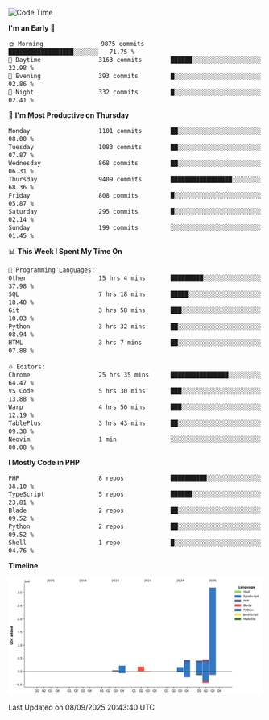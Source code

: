 <!--START_SECTION:waka-->
![Code Time](http://img.shields.io/badge/Code%20Time-4%2C125%20hrs%2026%20mins-blue)

**I'm an Early 🐤** 

```text
🌞 Morning                9875 commits        ██████████████████░░░░░░░   71.75 % 
🌆 Daytime                3163 commits        ██████░░░░░░░░░░░░░░░░░░░   22.98 % 
🌃 Evening                393 commits         █░░░░░░░░░░░░░░░░░░░░░░░░   02.86 % 
🌙 Night                  332 commits         █░░░░░░░░░░░░░░░░░░░░░░░░   02.41 % 
```
📅 **I'm Most Productive on Thursday** 

```text
Monday                   1101 commits        ██░░░░░░░░░░░░░░░░░░░░░░░   08.00 % 
Tuesday                  1083 commits        ██░░░░░░░░░░░░░░░░░░░░░░░   07.87 % 
Wednesday                868 commits         ██░░░░░░░░░░░░░░░░░░░░░░░   06.31 % 
Thursday                 9409 commits        █████████████████░░░░░░░░   68.36 % 
Friday                   808 commits         █░░░░░░░░░░░░░░░░░░░░░░░░   05.87 % 
Saturday                 295 commits         █░░░░░░░░░░░░░░░░░░░░░░░░   02.14 % 
Sunday                   199 commits         ░░░░░░░░░░░░░░░░░░░░░░░░░   01.45 % 
```


📊 **This Week I Spent My Time On** 

```text
💬 Programming Languages: 
Other                    15 hrs 4 mins       █████████░░░░░░░░░░░░░░░░   37.98 % 
SQL                      7 hrs 18 mins       █████░░░░░░░░░░░░░░░░░░░░   18.40 % 
Git                      3 hrs 58 mins       ███░░░░░░░░░░░░░░░░░░░░░░   10.03 % 
Python                   3 hrs 32 mins       ██░░░░░░░░░░░░░░░░░░░░░░░   08.94 % 
HTML                     3 hrs 7 mins        ██░░░░░░░░░░░░░░░░░░░░░░░   07.88 % 

🔥 Editors: 
Chrome                   25 hrs 35 mins      ████████████████░░░░░░░░░   64.47 % 
VS Code                  5 hrs 30 mins       ███░░░░░░░░░░░░░░░░░░░░░░   13.88 % 
Warp                     4 hrs 50 mins       ███░░░░░░░░░░░░░░░░░░░░░░   12.19 % 
TablePlus                3 hrs 43 mins       ██░░░░░░░░░░░░░░░░░░░░░░░   09.38 % 
Neovim                   1 min               ░░░░░░░░░░░░░░░░░░░░░░░░░   00.08 % 
```

**I Mostly Code in PHP** 

```text
PHP                      8 repos             ██████████░░░░░░░░░░░░░░░   38.10 % 
TypeScript               5 repos             ██████░░░░░░░░░░░░░░░░░░░   23.81 % 
Blade                    2 repos             ██░░░░░░░░░░░░░░░░░░░░░░░   09.52 % 
Python                   2 repos             ██░░░░░░░░░░░░░░░░░░░░░░░   09.52 % 
Shell                    1 repo              █░░░░░░░░░░░░░░░░░░░░░░░░   04.76 % 
```



**Timeline**

![Lines of Code chart](https://raw.githubusercontent.com/abrahamgreyson/abrahamgreyson/main/assets/bar_graph.png)


 Last Updated on 08/09/2025 20:43:40 UTC
<!--END_SECTION:waka-->
